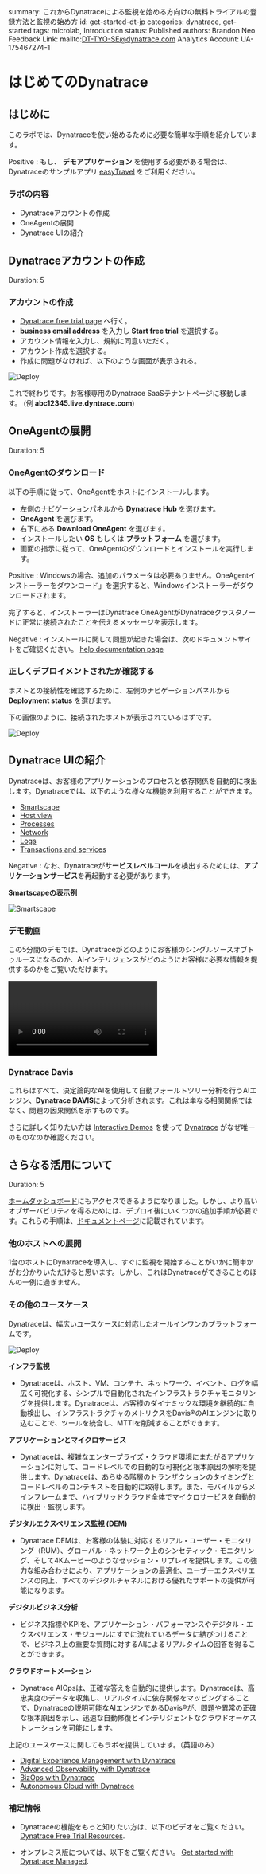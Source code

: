 summary: これからDynatraceによる監視を始める方向けの無料トライアルの登録方法と監視の始め方
id: get-started-dt-jp
categories: dynatrace, get-started
tags: microlab, Introduction
status: Published 
authors: Brandon Neo
Feedback Link: mailto:DT-TYO-SE@dynatrace.com
Analytics Account: UA-175467274-1

# はじめてのDynatrace
<!-- ------------------------ -->
## はじめに

このラボでは、Dynatraceを使い始めるために必要な簡単な手順を紹介しています。

Positive
: もし、 **デモアプリケーション** を使用する必要がある場合は、Dynatraceのサンプルアプリ [easyTravel](https://community.dynatrace.com/community/display/DL/easyTravel) をご利用ください。

### ラボの内容
- Dynatraceアカウントの作成
- OneAgentの展開
- Dynatrace UIの紹介

<!-- ------------------------ -->
## Dynatraceアカウントの作成
Duration: 5

### アカウントの作成

* [Dynatrace free trial page](https://www.dynatrace.com/trial/) へ行く。
* **business email address** を入力し **Start free trial** を選択する。
* アカウント情報を入力し、規約に同意いただく。
* アカウント作成を選択する。
* 作成に問題がなければ、以下のような画面が表示される。

![Deploy](assets/get-started/dynatrace/welcome-user.png)

これで終わりです。お客様専用のDynatrace SaaSテナントページに移動します。 (例 **abc12345.live.dyntrace.com**)

<!-- ------------------------ -->
## OneAgentの展開
Duration: 5

### OneAgentのダウンロード

以下の手順に従って、OneAgentをホストにインストールします。

* 左側のナビゲーションパネルから **Dynatrace Hub** を選びます。
* **OneAgent** を選びます。
* 右下にある **Download OneAgent** を選びます。
* インストールしたい **OS** もしくは **プラットフォーム** を選びます。
* 画面の指示に従って、OneAgentのダウンロードとインストールを実行します。

Positive
: Windowsの場合、追加のパラメータは必要ありません。OneAgentインストーラーをダウンロード」を選択すると、Windowsインストーラーがダウンロードされます。

完了すると、インストーラーはDynatrace OneAgentがDynatraceクラスタノードに正常に接続されたことを伝えるメッセージを表示します。

Negative
: インストールに関して問題が起きた場合は、次のドキュメントサイトをご確認ください。 [help documentation page](https://www.dynatrace.com/support/help/setup-and-configuration/dynatrace-oneagent/troubleshooting/troubleshoot-oneagent-installation/)

### 正しくデプロイメントされたか確認する

ホストとの接続性を確認するために、左側のナビゲーションパネルから **Deployment status** を選びます。

下の画像のように、接続されたホストが表示されているはずです。

![Deploy](assets/dem/download-deployment-status-1.png)

## Dynatrace UIの紹介

Dynatraceは、お客様のアプリケーションのプロセスと依存関係を自動的に検出します。Dynatraceでは、以下のような様々な機能を利用することができます。

* [Smartscape](https://www.dynatrace.com/support/help/how-to-use-dynatrace/smartscape/)
* [Host view](https://www.dynatrace.com/support/help/how-to-use-dynatrace/hosts/) 
* [Processes](https://www.dynatrace.com/support/help/how-to-use-dynatrace/process-groups/)
* [Network](https://www.dynatrace.com/support/help/how-to-use-dynatrace/networks/) 
* [Logs](https://www.dynatrace.com/support/help/how-to-use-dynatrace/log-monitoring/)
* [Transactions and services](https://www.dynatrace.com/support/help/how-to-use-dynatrace/transactions-and-services/)

Negative
: なお、Dynatraceが**サービスレベルコール**を検出するためには、**アプリケーションサービス**を再起動する必要があります。

**Smartscapeの表示例**

![Smartscape](assets/dem/smartscape.png)

### デモ動画

この5分間のデモでは、Dynatraceがどのようにお客様のシングルソースオブトゥルースになるのか、AIインテリジェンスがどのようにお客様に必要な情報を提供するのかをご覧いただけます。

<video id="0ihCziAJ07U"></video>

### Dynatrace Davis

これらはすべて、決定論的なAIを使用して自動フォールトツリー分析を行うAIエンジン、**Dynatrace DAVIS**によって分析されます。これは単なる相関関係ではなく、問題の因果関係を示すものです。

さらに詳しく知りたい方は [Interactive Demos](/interactive-demo) を使って [Dynatrace](https://www.dynatrace.com/platform/) がなぜ唯一のものなのか確認ください。

<!-- ------------------------ -->
## さらなる活用について
Duration: 5

[ホームダッシュボード](https://www.dynatrace.com/support/help/how-to-use-dynatrace/dashboards-and-charts/)にもアクセスできるようになりました。しかし、より高いオブザーバビリティを得るためには、デプロイ後にいくつかの追加手順が必要です。これらの手順は、[ドキュメントページ](https://www.dynatrace.com/support/help/shortlink/section-get-started#step-4-fine-tune-your-environment)に記載されています。

### 他のホストへの展開

1台のホストにDynatraceを導入し、すぐに監視を開始することがいかに簡単かがお分かりいただけると思います。しかし、これはDynatraceができることのほんの一例に過ぎません。

### その他のユースケース

Dynatraceは、幅広いユースケースに対応したオールインワンのプラットフォームです。

![Deploy](assets/get-started/dynatrace/all-in-one-platform.png)

**インフラ監視** 
- Dynatraceは、ホスト、VM、コンテナ、ネットワーク、イベント、ログを幅広く可視化する、シンプルで自動化されたインフラストラクチャモニタリングを提供します。Dynatraceは、お客様のダイナミックな環境を継続的に自動検出し、インフラストラクチャのメトリクスをDavis®のAIエンジンに取り込むことで、ツールを統合し、MTTIを削減することができます。

**アプリケーションとマイクロサービス** 
- Dynatraceは、複雑なエンタープライズ・クラウド環境にまたがるアプリケーションに対して、コードレベルでの自動的な可視化と根本原因の解明を提供します。Dynatraceは、あらゆる階層のトランザクションのタイミングとコードレベルのコンテキストを自動的に取得します。また、モバイルからメインフレームまで、ハイブリッドクラウド全体でマイクロサービスを自動的に検出・監視します。

**デジタルエクスペリエンス監視 (DEM)** 
- Dynatrace DEMは、お客様の体験に対応するリアル・ユーザー・モニタリング（RUM）、グローバル・ネットワーク上のシンセティック・モニタリング、そして4Kムービーのようなセッション・リプレイを提供します。この強力な組み合わせにより、アプリケーションの最適化、ユーザーエクスペリエンスの向上、すべてのデジタルチャネルにおける優れたサポートの提供が可能になります。

**デジタルビジネス分析**
- ビジネス指標やKPIを、アプリケーション・パフォーマンスやデジタル・エクスペリエンス・モジュールにすでに流れているデータに結びつけることで、ビジネス上の重要な質問に対するAIによるリアルタイムの回答を得ることができます。

**クラウドオートメーション**
- Dynatrace AIOpsは、正確な答えを自動的に提供します。Dynatraceは、高忠実度のデータを収集し、リアルタイムに依存関係をマッピングすることで、Dynatraceの説明可能なAIエンジンであるDavis®が、問題や異常の正確な根本原因を示し、迅速な自動修復とインテリジェントなクラウドオーケストレーションを可能にします。

上記のユースケースに関してもラボを提供しています。（英語のみ）
* [Digital Experience Management with Dynatrace](/workshops/dem)
* [Advanced Observability with Dynatrace](/workshops/advanced-observability)
* [BizOps with Dynatrace](/workshops/bizops)
* [Autonomous Cloud with Dynatrace](/workshops/autonomous-cloud)

### 補足情報

- Dynatraceの機能をもっと知りたい方は、以下のビデオをご覧ください。 [Dynatrace Free Trial Resources](https://www.dynatrace.com/news/free-trial-resources/).

- オンプレミス版については、以下をご覧ください。 [Get started with Dynatrace Managed](https://www.dynatrace.com/support/help/get-started/get-started-with-dynatrace-managed/).